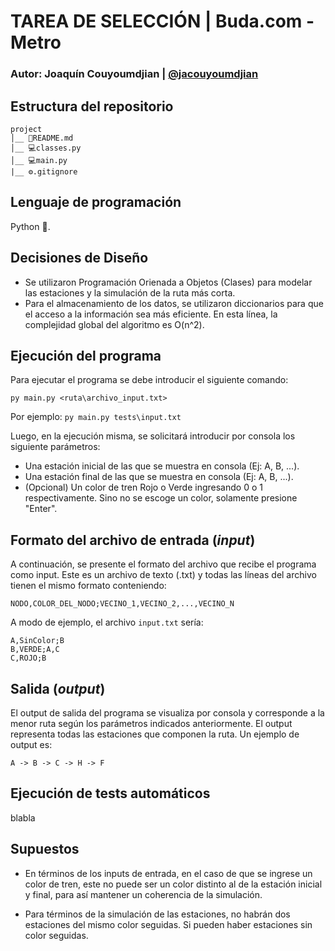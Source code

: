 # TAREA DE SELECCIÓN | Buda.com - Metro

### Autor: Joaquín Couyoumdjian | [@jacouyoumdjian](https://www.github.com/jacouyoumdjian)

## Estructura del repositorio

```
project
│__ 📑README.md
│__ 💻classes.py
│__ 💻main.py
|__ ⚙️.gitignore

```

## Lenguaje de programación

Python :snake:.

## Decisiones de Diseño

- Se utilizaron Programación Orienada a Objetos (Clases) para modelar las estaciones y la simulación de la ruta más corta.
- Para el almacenamiento de los datos, se utilizaron diccionarios para que el acceso a la información sea más eficiente. En esta línea, la complejidad global del algoritmo es O(n^2).

## Ejecución del programa

Para ejecutar el programa se debe introducir el siguiente comando:

`py main.py <ruta\archivo_input.txt>`

Por ejemplo: `py main.py tests\input.txt`

Luego, en la ejecución misma, se solicitará introducir por consola los siguiente parámetros:

- Una estación inicial de las que se muestra en consola (Ej: A, B, ...).
- Una estación final de las que se muestra en consola (Ej: A, B, ...).
- (Opcional) Un color de tren Rojo o Verde ingresando 0 o 1 respectivamente. Sino no se escoge un color, solamente presione "Enter".

## Formato del archivo de entrada (_input_)

A continuación, se presente el formato del archivo que recibe el programa como input. Este es un archivo de texto (.txt) y todas las líneas del archivo tienen el mismo formato conteniendo:

`NODO,COLOR_DEL_NODO;VECINO_1,VECINO_2,...,VECINO_N`

A modo de ejemplo, el archivo `input.txt` sería:

```
A,SinColor;B
B,VERDE;A,C
C,ROJO;B
```

## Salida (_output_)

El output de salida del programa se visualiza por consola y corresponde a la menor ruta según los parámetros indicados anteriormente. El output representa todas las estaciones que componen la ruta. Un ejemplo de output es:

```
A -> B -> C -> H -> F
```

## Ejecución de tests automáticos

blabla

## Supuestos

- En términos de los inputs de entrada, en el caso de que se ingrese un color de tren, este no puede ser un color distinto al de la estación inicial y final, para así mantener un coherencia de la simulación.

- Para términos de la simulación de las estaciones, no habrán dos estaciones del mismo color seguidas. Si pueden haber estaciones sin color seguidas.
